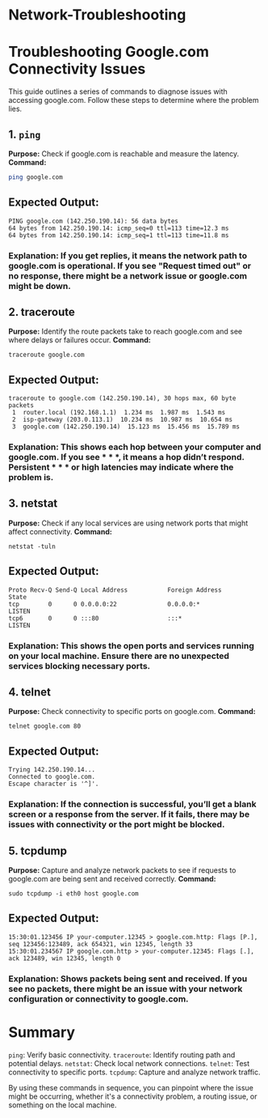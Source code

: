 # Network-Troubleshooting

# Troubleshooting Google.com Connectivity Issues

This guide outlines a series of commands to diagnose issues with accessing google.com. Follow these steps to determine where the problem lies.

## 1. `ping`
**Purpose:** Check if google.com is reachable and measure the latency.  
**Command:**
```bash
ping google.com
```

## Expected Output:

```
PING google.com (142.250.190.14): 56 data bytes
64 bytes from 142.250.190.14: icmp_seq=0 ttl=113 time=12.3 ms
64 bytes from 142.250.190.14: icmp_seq=1 ttl=113 time=11.8 ms
```

### Explanation: If you get replies, it means the network path to google.com is operational. If you see "Request timed out" or no response, there might be a network issue or google.com might be down.

## 2. traceroute
**Purpose:** Identify the route packets take to reach google.com and see where delays or failures occur.
**Command:**

`traceroute google.com`

## Expected Output:
```
traceroute to google.com (142.250.190.14), 30 hops max, 60 byte packets
 1  router.local (192.168.1.1)  1.234 ms  1.987 ms  1.543 ms
 2  isp-gateway (203.0.113.1)  10.234 ms  10.987 ms  10.654 ms
 3  google.com (142.250.190.14)  15.123 ms  15.456 ms  15.789 ms
```

### Explanation: This shows each hop between your computer and google.com. If you see * * *, it means a hop didn’t respond. Persistent * * * or high latencies may indicate where the problem is.

## 3. netstat
**Purpose:** Check if any local services are using network ports that might affect connectivity.
**Command:**

`netstat -tuln`  

## Expected Output:

```
Proto Recv-Q Send-Q Local Address           Foreign Address         State
tcp        0      0 0.0.0.0:22              0.0.0.0:*               LISTEN
tcp6       0      0 :::80                   :::*                    LISTEN
```

### Explanation: This shows the open ports and services running on your local machine. Ensure there are no unexpected services blocking necessary ports.

## 4. telnet
**Purpose:** Check connectivity to specific ports on google.com.
**Command:**

`telnet google.com 80`

## Expected Output:
```
Trying 142.250.190.14...
Connected to google.com.
Escape character is '^]'.
```

### Explanation: If the connection is successful, you’ll get a blank screen or a response from the server. If it fails, there may be issues with connectivity or the port might be blocked.

## 5. tcpdump
**Purpose:** Capture and analyze network packets to see if requests to google.com are being sent and received correctly.
**Command:**

`sudo tcpdump -i eth0 host google.com`

## Expected Output:
```
15:30:01.123456 IP your-computer.12345 > google.com.http: Flags [P.], seq 123456:123489, ack 654321, win 12345, length 33
15:30:01.234567 IP google.com.http > your-computer.12345: Flags [.], ack 123489, win 12345, length 0
```

### Explanation: Shows packets being sent and received. If you see no packets, there might be an issue with your network configuration or connectivity to google.com.

# Summary
`ping`: Verify basic connectivity.
`traceroute`: Identify routing path and potential delays.
`netstat`: Check local network connections.
`telnet`: Test connectivity to specific ports.
`tcpdump`: Capture and analyze network traffic.

By using these commands in sequence, you can pinpoint where the issue might be occurring, whether it's a connectivity problem, a routing issue, or something on the local machine.
